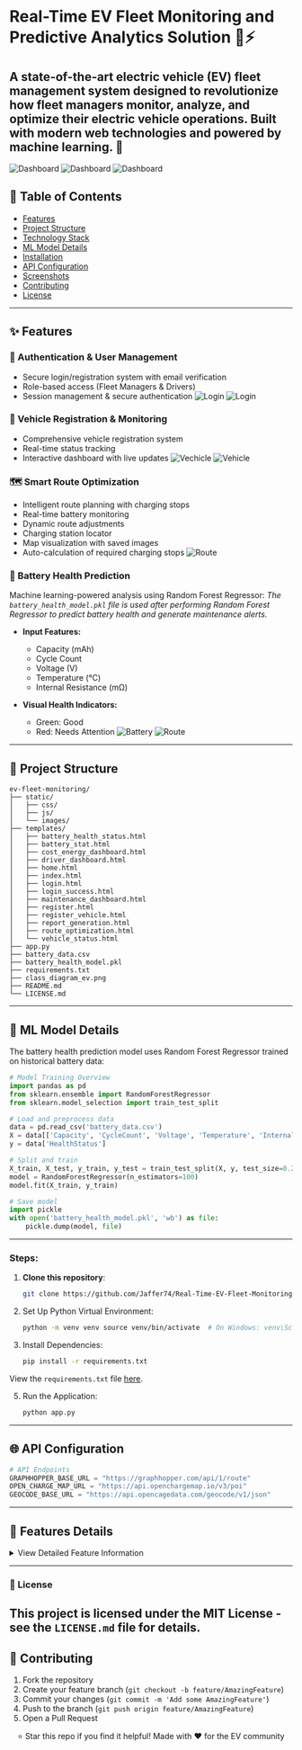 # Real-Time EV Fleet Monitoring and Predictive Analytics Solution 🚗⚡

A state-of-the-art electric vehicle (EV) fleet management system designed to revolutionize how fleet managers monitor, analyze, and optimize their electric vehicle operations. Built with modern web technologies and powered by machine learning. 🌟
---
![Dashboard](static/ev_dashboard.png)
![Dashboard](static/ev_dashboard1.png)
![Dashboard](static/ev_dashboard2.png)

## 📑 Table of Contents
- [Features](#features)
- [Project Structure](#project-structure)
- [Technology Stack](#technology-stack)
- [ML Model Details](#ml-model-details)
- [Installation](#installation)
- [API Configuration](#api-configuration)
- [Screenshots](#screenshots)
- [Contributing](#contributing)
- [License](#license)

---

## ✨ Features

### 🔐 Authentication & User Management
- Secure login/registration system with email verification
- Role-based access (Fleet Managers & Drivers)
- Session management & secure authentication
![Login](static/ev_login.png)
![Login](static/ev_registration.png)

### 🚙 Vehicle Registration & Monitoring
- Comprehensive vehicle registration system
- Real-time status tracking
- Interactive dashboard with live updates
![Vechicle](static/ev_vehicle_reg.png)
![Vehicle](static/ev_vehicle_status.png)

### 🗺️ Smart Route Optimization
- Intelligent route planning with charging stops
- Real-time battery monitoring
- Dynamic route adjustments
- Charging station locator
- Map visualization with saved images
- Auto-calculation of required charging stops
![Route](static/ev_route.png)

### 🔋 Battery Health Prediction
Machine learning-powered analysis using Random Forest Regressor:
*The `battery_health_model.pkl` file is used after performing Random Forest Regressor to predict battery health and generate maintenance alerts.*

- **Input Features:**
  - Capacity (mAh)
  - Cycle Count
  - Voltage (V)
  - Temperature (°C)
  - Internal Resistance (mΩ)

- **Visual Health Indicators:**
  - Green: Good
  - Red: Needs Attention
  ![Battery](static/ev_battery_good.png)
  ![Route](static/ev_battery_bad.png)

---

## 📂 Project Structure
```plaintext
ev-fleet-monitoring/
├── static/
│   ├── css/
│   ├── js/
│   └── images/
├── templates/
│   ├── battery_health_status.html
│   ├── battery_stat.html
│   ├── cost_energy_dashboard.html
│   ├── driver_dashboard.html
│   ├── home.html
│   ├── index.html
│   ├── login.html
│   ├── login_success.html
│   ├── maintenance_dashboard.html
│   ├── register.html
│   ├── register_vehicle.html
│   ├── report_generation.html
│   ├── route_optimization.html
│   └── vehicle_status.html
├── app.py
├── battery_data.csv
├── battery_health_model.pkl
├── requirements.txt
├── class_diagram_ev.png
├── README.md
└── LICENSE.md
```
---

## 🤖 ML Model Details
The battery health prediction model uses Random Forest Regressor trained on historical battery data:

```python
# Model Training Overview
import pandas as pd
from sklearn.ensemble import RandomForestRegressor
from sklearn.model_selection import train_test_split

# Load and preprocess data
data = pd.read_csv('battery_data.csv')
X = data[['Capacity', 'CycleCount', 'Voltage', 'Temperature', 'InternalResistance']]
y = data['HealthStatus']

# Split and train
X_train, X_test, y_train, y_test = train_test_split(X, y, test_size=0.2)
model = RandomForestRegressor(n_estimators=100)
model.fit(X_train, y_train)

# Save model
import pickle
with open('battery_health_model.pkl', 'wb') as file:
    pickle.dump(model, file)
```
---
### Steps:
1. **Clone this repository**:
   ```bash
   git clone https://github.com/Jaffer74/Real-Time-EV-Fleet-Monitoring-and-Predictive-Analytics-Solution.git cd Real-Time-EV-Fleet-Monitoring-and-Predictive-Analytics-Solution
   ```


2. Set Up Python Virtual Environment:
    ```bash 
   python -m venv venv source venv/bin/activate  # On Windows: venv\Scripts\activate
    ```
   
3. Install Dependencies:
   ```bash
   pip install -r requirements.txt
   ```
View the `requirements.txt` file [here](https://github.com/Jaffer74/Real-Time-EV-Fleet-Monitoring-and-Predictive-Analytics-Solution/blob/main/requirements.txt).


5. Run the Application:
   ```bash
   python app.py
   ```

---
## 🌐 API Configuration

```python
# API Endpoints
GRAPHHOPPER_BASE_URL = "https://graphhopper.com/api/1/route"
OPEN_CHARGE_MAP_URL = "https://api.openchargemap.io/v3/poi"
GEOCODE_BASE_URL = "https://api.opencagedata.com/geocode/v1/json"
```
---
## 🎨 Features Details

<details>
<summary>View Detailed Feature Information</summary>

### Cost & Energy Dashboard
- Total Energy Consumption tracking
- Cost per Mile Analysis
- CO₂ Emissions Saved calculation
- Fleet Efficiency Comparison

![Cost & Energy Dashboard](link-to-image)

### Route Optimization
- Intelligent route planning with charging stops
- Calculates how many times the vehicle should stop to reach the destination and charge based on input parameters (battery level, distance, charging station locations, etc.)
- Real-time tracking of route adjustments as battery levels change
- Charging station locator with real-time updates
- Displays dynamic routes and charging stop recommendations with images saved inside the `static` folder for visual reference

![Route Optimization](static/route_optimization_image.jpg)

### Driver Maintenance
- Real-time Driver Score
- Safety Metrics (95%)
- Efficiency Tracking (88%)
- Compliance Monitoring (93%)

![Driver Maintenance](link-to-image)

### Vehicle Monitoring
- Current Power Usage
- Average Battery Level
- Active Points Tracking
- Revenue Analysis

![Vehicle Monitoring](link-to-image)

### Class Diagram
- The class diagram represents the structure of the EV fleet monitoring system, showcasing key classes and their relationships.
- It includes classes for vehicles, drivers, maintenance schedules, route optimization, and battery health prediction.

![Class Diagram](link-to-class-diagram-image)

</details>

---
### 📄 License
This project is licensed under the MIT License - see the `LICENSE.md` file for details.
---

## 🤝 Contributing

1. Fork the repository
2. Create your feature branch (`git checkout -b feature/AmazingFeature`)
3. Commit your changes (`git commit -m 'Add some AmazingFeature'`)
4. Push to the branch (`git push origin feature/AmazingFeature`)
5. Open a Pull Request

<div align="center">
⭐️ Star this repo if you find it helpful!
Made with ❤️ for the EV community
</div>

